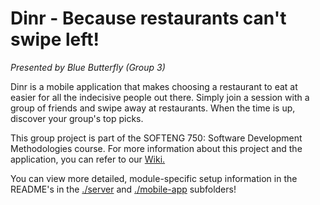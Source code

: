 # Dinr - Because restaurants can't swipe left!
*Presented by Blue Butterfly (Group 3)*

Dinr is a mobile application that makes choosing a restaurant to eat at easier for all the indecisive people out there. Simply join a session with a group of friends and swipe away at restaurants. When the time is up, discover your group's top picks.

This group project is part of the SOFTENG 750: Software Development Methodologies course. For more information about this project and the application, you can refer to our [Wiki.](https://github.com/PreetPatel/Dinr/wiki)

You can view more detailed, module-specific setup information in the README's in the [./server](https://github.com/PreetPatel/Dinr/tree/master/server) and [./mobile-app](https://github.com/PreetPatel/Dinr/tree/master/mobile-app) subfolders!
